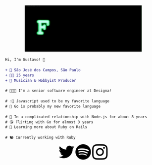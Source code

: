 <p align="center">
    <img height="150" src="https://github.com/un-versed/un-versed/blob/main/NvI.gif?raw=true"/>
</p>

```diff
Hi, I'm Gustavo! 👋

+ 📍 São José dos Campos, São Paulo
+ 🖖🏻 25 years
+ 🎼 Musician & Hobbyist Producer

# 👨🏻‍💻 I'm a senior software engineer at Designa!

# ☝🏻 Javascript used to be my favorite language
# 🤔 Go is probably my new favorite language

# 💖 In a complicated relationship with Node.js for about 8 years
# 😘 Flirting with Go for almost 3 years
# 🔭 Learning more about Ruby on Rails

# 🐿️ Currently working with Ruby
```
<p align="center">
  <img height="50" src="./twitter.svg" href="https://twitter.com/_unvrsd">
  <img height="50" src="./spotify.svg" href="https://spoti.fi/3iqXYbO">
  <img height="50" src="./instagram.svg" href="https://www.instagram.com/unver.sed/">
</p>
